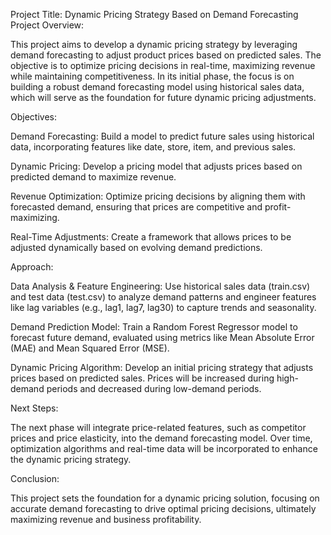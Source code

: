 Project Title: Dynamic Pricing Strategy Based on Demand Forecasting
Project Overview:

This project aims to develop a dynamic pricing strategy by leveraging demand forecasting to adjust product prices based on predicted sales. The objective is to optimize pricing decisions in real-time, maximizing revenue while maintaining competitiveness. In its initial phase, the focus is on building a robust demand forecasting model using historical sales data, which will serve as the foundation for future dynamic pricing adjustments.

Objectives:

Demand Forecasting: Build a model to predict future sales using historical data, incorporating features like date, store, item, and previous sales.

Dynamic Pricing: Develop a pricing model that adjusts prices based on predicted demand to maximize revenue.

Revenue Optimization: Optimize pricing decisions by aligning them with forecasted demand, ensuring that prices are competitive and profit-maximizing.

Real-Time Adjustments: Create a framework that allows prices to be adjusted dynamically based on evolving demand predictions.

Approach:

Data Analysis & Feature Engineering: Use historical sales data (train.csv) and test data (test.csv) to analyze demand patterns and engineer features like lag variables (e.g., lag1, lag7, lag30) to capture trends and seasonality.

Demand Prediction Model: Train a Random Forest Regressor model to forecast future demand, evaluated using metrics like Mean Absolute Error (MAE) and Mean Squared Error (MSE).

Dynamic Pricing Algorithm: Develop an initial pricing strategy that adjusts prices based on predicted sales. Prices will be increased during high-demand periods and decreased during low-demand periods.

Next Steps:

The next phase will integrate price-related features, such as competitor prices and price elasticity, into the demand forecasting model. Over time, optimization algorithms and real-time data will be incorporated to enhance the dynamic pricing strategy.

Conclusion:

This project sets the foundation for a dynamic pricing solution, focusing on accurate demand forecasting to drive optimal pricing decisions, ultimately maximizing revenue and business profitability.
